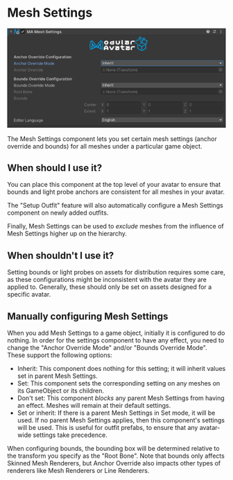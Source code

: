 ﻿# Mesh Settings

![Mesh Settings](mesh-settings.png)

The Mesh Settings component lets you set certain mesh settings (anchor override and bounds) for all meshes
under a particular game object.

## When should I use it?

You can place this component at the top level of your avatar to ensure that bounds and light probe anchors
are consistent for all meshes in your avatar.

The "Setup Outfit" feature will also automatically configure a Mesh Settings component on newly added outfits.

Finally, Mesh Settings can be used to _exclude_ meshes from the influence of Mesh Settings higher up on the
hierarchy.

## When shouldn't I use it?

Setting bounds or light probes on assets for distribution requires some care, as these configurations
might be inconsistent with the avatar they are applied to. Generally, these should only be set on assets
designed for a specific avatar.

## Manually configuring Mesh Settings

When you add Mesh Settings to a game object, initially it is configured to do nothing. In order for the settings
component to have any effect, you need to change the "Anchor Override Mode" and/or "Bounds Override Mode". These
support the following options:

- Inherit: This component does nothing for this setting; it will inherit values set in parent Mesh Settings.
- Set: This component sets the corresponding setting on any meshes on its GameObject or its children.
- Don't set: This component _blocks_ any parent Mesh Settings from having an effect. Meshes will remain at their default
  settings.
- Set or inherit: If there is a parent Mesh Settings in Set mode, it will be used. If no parent Mesh Settings applies,
  then this component's settings will be used. This is useful for outfit prefabs, to ensure that any avatar-wide
  settings
  take precedence.

When configuring bounds, the bounding box will be determined relative to the transform you specify as the
"Root Bone". Note that bounds only affects Skinned Mesh Renderers, but Anchor Override also impacts other
types of renderers like Mesh Renderers or Line Renderers.
